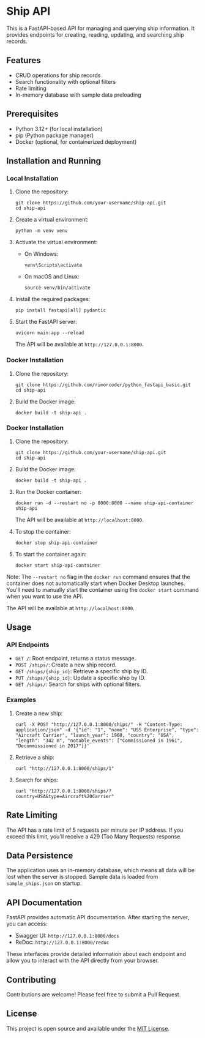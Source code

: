 # Ship API

This is a FastAPI-based API for managing and querying ship information. It provides endpoints for creating, reading, updating, and searching ship records.

## Features

- CRUD operations for ship records
- Search functionality with optional filters
- Rate limiting
- In-memory database with sample data preloading

## Prerequisites

- Python 3.12+ (for local installation)
- pip (Python package manager)
- Docker (optional, for containerized deployment)

## Installation and Running

### Local Installation

1. Clone the repository:
   ```
   git clone https://github.com/your-username/ship-api.git
   cd ship-api
   ```

2. Create a virtual environment:
   ```
   python -m venv venv
   ```

3. Activate the virtual environment:
   - On Windows:
     ```
     venv\Scripts\activate
     ```
   - On macOS and Linux:
     ```
     source venv/bin/activate
     ```

4. Install the required packages:
   ```
   pip install fastapi[all] pydantic
   ```

5. Start the FastAPI server:
   ```
   uvicorn main:app --reload
   ```

   The API will be available at `http://127.0.0.1:8000`.

### Docker Installation

1. Clone the repository:
   ```
   git clone https://github.com/rimorcoder/python_fastapi_basic.git
   cd ship-api
   ```

2. Build the Docker image:
   ```
   docker build -t ship-api .
   ```

### Docker Installation

1. Clone the repository:
   ```
   git clone https://github.com/your-username/ship-api.git
   cd ship-api
   ```

2. Build the Docker image:
   ```
   docker build -t ship-api .
   ```

3. Run the Docker container:
   ```
   docker run -d --restart no -p 8000:8000 --name ship-api-container ship-api
   ```

   The API will be available at `http://localhost:8000`.

4. To stop the container:
   ```
   docker stop ship-api-container
   ```

5. To start the container again:
   ```
   docker start ship-api-container
   ```

Note: The `--restart no` flag in the `docker run` command ensures that the container does not automatically start when Docker Desktop launches. You'll need to manually start the container using the `docker start` command when you want to use the API.

   The API will be available at `http://localhost:8000`.

## Usage

### API Endpoints

- `GET /`: Root endpoint, returns a status message.
- `POST /ships/`: Create a new ship record.
- `GET /ships/{ship_id}`: Retrieve a specific ship by ID.
- `PUT /ships/{ship_id}`: Update a specific ship by ID.
- `GET /ships/`: Search for ships with optional filters.

### Examples

1. Create a new ship:
   ```
   curl -X POST "http://127.0.0.1:8000/ships/" -H "Content-Type: application/json" -d '{"id": "1", "name": "USS Enterprise", "type": "Aircraft Carrier", "launch_year": 1960, "country": "USA", "length": "342 m", "notable_events": ["Commissioned in 1961", "Decommissioned in 2017"]}'
   ```

2. Retrieve a ship:
   ```
   curl "http://127.0.0.1:8000/ships/1"
   ```

3. Search for ships:
   ```
   curl "http://127.0.0.1:8000/ships/?country=USA&type=Aircraft%20Carrier"
   ```

## Rate Limiting

The API has a rate limit of 5 requests per minute per IP address. If you exceed this limit, you'll receive a 429 (Too Many Requests) response.

## Data Persistence

The application uses an in-memory database, which means all data will be lost when the server is stopped. Sample data is loaded from `sample_ships.json` on startup.

## API Documentation

FastAPI provides automatic API documentation. After starting the server, you can access:

- Swagger UI: `http://127.0.0.1:8000/docs`
- ReDoc: `http://127.0.0.1:8000/redoc`

These interfaces provide detailed information about each endpoint and allow you to interact with the API directly from your browser.

## Contributing

Contributions are welcome! Please feel free to submit a Pull Request.

## License

This project is open source and available under the [MIT License](LICENSE).